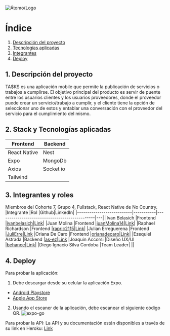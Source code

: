 ![Átomo(Logo](https://user-images.githubusercontent.com/70997096/195192003-f7ad3de0-602a-4eea-bf0d-c615d5cdc547.png)


<a name="ES"></a>
# Índice 
1. [Descripción del proyecto](#descripcion)
2. [Tecnologías aplicadas](#tecnologias)
3. [Integrantes](#integrantes)
4. [Deploy](#deploy-es)

<a name="descripcion"></a>
## 1. Descripción del proyecto 
TA$KS es una aplicación mobile que permite la publicación de servicios o trabajos a cumplirse. El objetivo principal del producto es servir de puente entre los usuarios clientes y los usuarios proveedores, donde el proveedor puede crear un servicio/trabajo a cumplir, y el cliente tiene la opción de seleccionar uno de estos y entablar una conversación con el proveedor del servicio para el cumplimiento del mismo.

<a name="tecnologias"></a>
## 2. Stack y Tecnologías aplicadas
|Frontend       |Backend        |
|---------------|---------------|
| React Native  |Nest        |
| Expo          |MongoDb     |
| Axios         |Socket io   |
| Tailwind | |

<a name="integrantes"></a>
## 3. Integrantes y roles
Miembros del Cohorte 7, Grupo 4, Fullstack, React Native de No Country.
|Integrante                 |Rol        |Github|LinkedIn|
|---------------------------|-----------|-----------------------------------------------|---|
|Ivan Belasich                |Frontend     |[ivanbelasich](https://github.com/ivanbelasich)|[Link](https://www.linkedin.com/in/ivanbelasich/)|
|Juan Molina                  |Frontend     |[juanMolina14](https://github.com/juanMolina14)|[Link](https://www.linkedin.com/in/juan-molina-0000/)|
|Raphael Richardson           |Frontend     |[rapric2115](https://github.com/rapric2115)|[Link](https://www.linkedin.com/in/raprichardson/)|
|Julian Erreguerena           |Frontend     |[JuliErre](https://github.com/JuliErre)|[Link](https://www.linkedin.com/in/julian-erreguerena-montini-b77055206/)
|Oriana De Caro               |Frontend     |[orianadecaro](https://github.com/orianadecaro)|[Link](https://www.linkedin.com/in/oriana-de-caro/)|
|Ezequiel Astrada             |Backend      |[as-ez](https://github.com/as-ez)|[Link](https://www.linkedin.com/in/as-ez)
|Joaquin Accorsi              |Diseño UX/UI |[behance](https://www.behance.net/joaquinaccorsi)|[Link](https://www.linkedin.com/joaquinaccorsi)|
|Diego Ignacio Silva Cordoba  |Team Leader| ||


<a name="deploy-es"></a>
## 4. Deploy
Para probar la aplicación:
1. Debe descargar desde su celular la aplicación Expo. 
- [Android Playstore](https://play.google.com/store/apps/details?id=host.exp.exponent)
- [Apple App Store](https://apps.apple.com/es/app/expo-go/id982107779)
2. Usando el escaner de la aplicación, debe escanear el siguiente código QR.
![expo-go](https://user-images.githubusercontent.com/70997096/200202970-e3cfe029-546c-4cbd-b632-92ba4c1178b9.svg)


Para probar la API:
La API y su documentación están disponibles a través de su link en Heroku: 
[Link](https://s4-07-m-reactnative.herokuapp.com/documentation#/)
